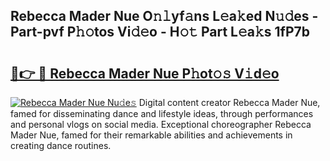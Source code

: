 ## Rebecca Mader Nue O𝚗𝚕yf𝚊ns L𝚎a𝚔ed N𝚞𝚍es - Part-pvf P𝚑𝚘tos Vi𝚍𝚎o - H𝚘𝚝 Part L𝚎a𝚔s 1fP7b

# <h2><a href="http://kfcmp0r.oniu.top/?m=Rebecca+Mader+Nue">🔗👉 🔴 Rebecca Mader Nue P𝚑ot𝚘𝚜 V𝚒d𝚎o</a></h2>

[![Rebecca Mader Nue Nu𝚍e𝚜](https://i.imgur.com/0qMVB7G.gif)](http://kfcmp0r.oniu.top/?m=Rebecca+Mader+Nue)
Digital content creator Rebecca Mader Nue, famed for disseminating dance and lifestyle ideas, through performances and personal vlogs on social media. Exceptional choreographer Rebecca Mader Nue, famed for their remarkable abilities and achievements in creating dance routines.  
